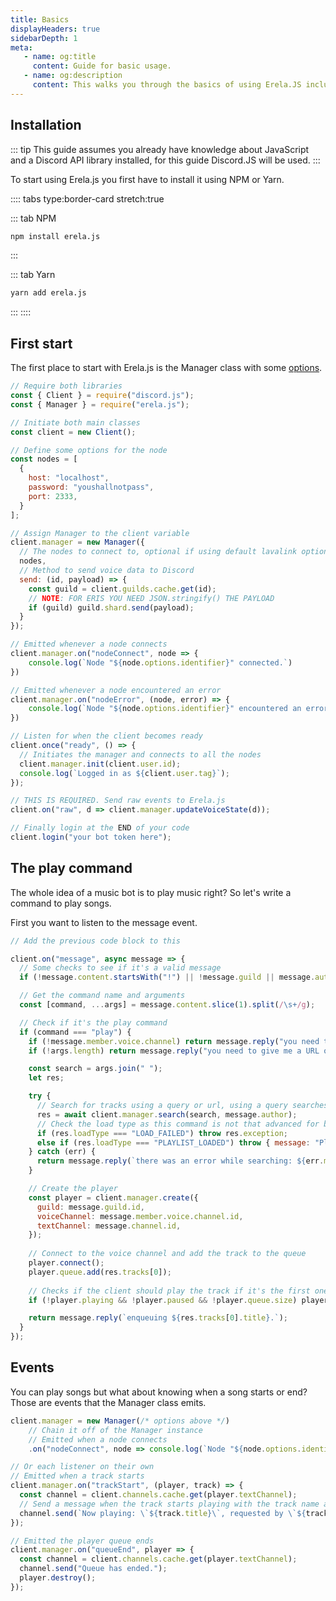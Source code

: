 ```yaml
---
title: Basics
displayHeaders: true
sidebarDepth: 1
meta:
   - name: og:title
     content: Guide for basic usage.
   - name: og:description
     content: This walks you through the basics of using Erela.JS including how to install Erela.JS, creating an instance of Manager with options and events, and a simple play command.
---
```


## Installation

::: tip
This guide assumes you already have knowledge about JavaScript and a Discord API library installed, for this guide Discord.JS will be used.
:::

To start using Erela.js you first have to install it using NPM or Yarn.

:::: tabs type:border-card stretch:true

::: tab NPM
```bash
npm install erela.js
```
:::

::: tab Yarn
```bash
yarn add erela.js
```
:::
::::

## First start

The first place to start with Erela.js is the Manager class with some [options](/docs/typedefs/ManagerOptions.html).

```javascript
// Require both libraries
const { Client } = require("discord.js");
const { Manager } = require("erela.js");

// Initiate both main classes
const client = new Client();

// Define some options for the node
const nodes = [
  {
    host: "localhost",
    password: "youshallnotpass",
    port: 2333,
  }
];

// Assign Manager to the client variable
client.manager = new Manager({
  // The nodes to connect to, optional if using default lavalink options
  nodes,
  // Method to send voice data to Discord
  send: (id, payload) => {
    const guild = client.guilds.cache.get(id);
    // NOTE: FOR ERIS YOU NEED JSON.stringify() THE PAYLOAD
    if (guild) guild.shard.send(payload);
  }
});

// Emitted whenever a node connects
client.manager.on("nodeConnect", node => {
    console.log(`Node "${node.options.identifier}" connected.`)
})

// Emitted whenever a node encountered an error
client.manager.on("nodeError", (node, error) => {
    console.log(`Node "${node.options.identifier}" encountered an error: ${error.message}.`)
})

// Listen for when the client becomes ready
client.once("ready", () => {
  // Initiates the manager and connects to all the nodes
  client.manager.init(client.user.id);
  console.log(`Logged in as ${client.user.tag}`);
});

// THIS IS REQUIRED. Send raw events to Erela.js
client.on("raw", d => client.manager.updateVoiceState(d));

// Finally login at the END of your code
client.login("your bot token here");
```

## The play command

The whole idea of a music bot is to play music right? So let's write a command to play songs.

First you want to listen to the message event.

```javascript
// Add the previous code block to this

client.on("message", async message => {
  // Some checks to see if it's a valid message
  if (!message.content.startsWith("!") || !message.guild || message.author.bot) return;

  // Get the command name and arguments
  const [command, ...args] = message.content.slice(1).split(/\s+/g);

  // Check if it's the play command
  if (command === "play") {
    if (!message.member.voice.channel) return message.reply("you need to join a voice channel.");
    if (!args.length) return message.reply("you need to give me a URL or a search term.");

    const search = args.join(" ");
    let res;

    try {
      // Search for tracks using a query or url, using a query searches youtube automatically and the track requester object
      res = await client.manager.search(search, message.author);
      // Check the load type as this command is not that advanced for basics
      if (res.loadType === "LOAD_FAILED") throw res.exception;
      else if (res.loadType === "PLAYLIST_LOADED") throw { message: "Playlists are not supported with this command." };
    } catch (err) {
      return message.reply(`there was an error while searching: ${err.message}`);
    }

    // Create the player 
    const player = client.manager.create({
      guild: message.guild.id,
      voiceChannel: message.member.voice.channel.id,
      textChannel: message.channel.id,
    });
  
    // Connect to the voice channel and add the track to the queue
    player.connect();
    player.queue.add(res.tracks[0]);
  
    // Checks if the client should play the track if it's the first one added
    if (!player.playing && !player.paused && !player.queue.size) player.play()

    return message.reply(`enqueuing ${res.tracks[0].title}.`);
  }
});
```

## Events

You can play songs but what about knowing when a song starts or end? Those are events that the Manager class emits.

```javascript
client.manager = new Manager(/* options above */)
    // Chain it off of the Manager instance
    // Emitted when a node connects
    .on("nodeConnect", node => console.log(`Node "${node.options.identifier}" connected.`));

// Or each listener on their own
// Emitted when a track starts
client.manager.on("trackStart", (player, track) => {
  const channel = client.channels.cache.get(player.textChannel);
  // Send a message when the track starts playing with the track name and the requester's Discord tag, e.g. username#discriminator
  channel.send(`Now playing: \`${track.title}\`, requested by \`${track.requester.tag}\`.`);
});

// Emitted the player queue ends
client.manager.on("queueEnd", player => {
  const channel = client.channels.cache.get(player.textChannel);
  channel.send("Queue has ended.");
  player.destroy();
});
```
